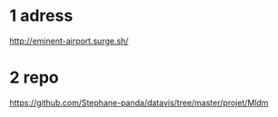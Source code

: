 # 1 adress
http://eminent-airport.surge.sh/

# 2 repo
https://github.com/Stephane-panda/datavis/tree/master/projet/Mldm 